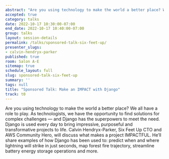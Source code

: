 ```yaml
---
abstract: "Are you using technology to make the world a better place? We all have a role to play. As technologists, we have the opportunity to find solutions for complex challenges — and Django has the superpowers to meet the need. Django is used every day to bring impressive, purposeful and transformative projects to life. Calvin Hendryx-Parker, Six Feet Up CTO and AWS Community Hero, will discuss what makes a project IMPACTFUL. He’ll share examples of how Django has been used to: predict when and where lightning will strike in just seconds, map forest fire trajectory, streamline battery energy storage operations and more. "
accepted: true
category: talks
date: 2022-10-17 10:30:00-07:00
end_date: 2022-10-17 10:40:00-07:00
group: talks
layout: session-details
permalink: /talks/sponsored-talk-six-feet-up/
presenter_slugs:
- calvin-hendryx-parker
published: true
room: Salon A-E
sitemap: true
schedule_layout: full
slug: sponsored-talk-six-feet-up
summary: ''
tags: null
title: "Sponsored Talk: Make an IMPACT with Django"
track: t0
---
```

Are you using technology to make the world a better place? We all have a role to play. As technologists, we have the opportunity to find solutions for complex challenges — and Django has the superpowers to meet the need. Django is used every day to bring impressive, purposeful and transformative projects to life. Calvin Hendryx-Parker, Six Feet Up CTO and AWS Community Hero, will discuss what makes a project IMPACTFUL. He’ll share examples of how Django has been used to: predict when and where lightning will strike in just seconds, map forest fire trajectory, streamline battery energy storage operations and more.
